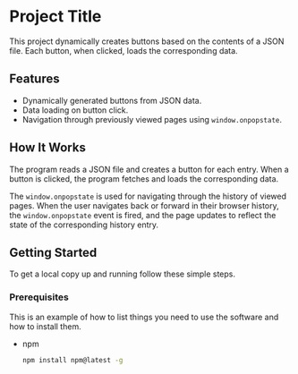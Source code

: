 # Project Title

This project dynamically creates buttons based on the contents of a JSON file. Each button, when clicked, loads the corresponding data. 

## Features

- Dynamically generated buttons from JSON data.
- Data loading on button click.
- Navigation through previously viewed pages using `window.onpopstate`.

## How It Works

The program reads a JSON file and creates a button for each entry. When a button is clicked, the program fetches and loads the corresponding data.

The `window.onpopstate` is used for navigating through the history of viewed pages. When the user navigates back or forward in their browser history, the `window.onpopstate` event is fired, and the page updates to reflect the state of the corresponding history entry.

## Getting Started

To get a local copy up and running follow these simple steps.

### Prerequisites

This is an example of how to list things you need to use the software and how to install them.
* npm
  ```sh
  npm install npm@latest -g